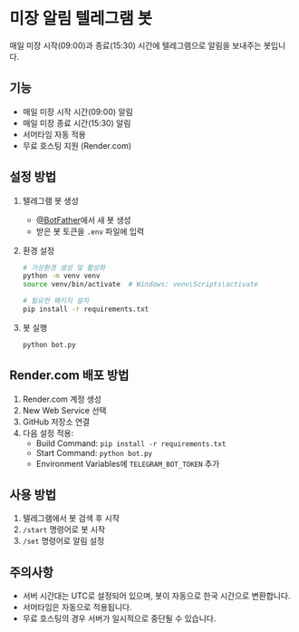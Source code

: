 # 미장 알림 텔레그램 봇

매일 미장 시작(09:00)과 종료(15:30) 시간에 텔레그램으로 알림을 보내주는 봇입니다.

## 기능

- 매일 미장 시작 시간(09:00) 알림
- 매일 미장 종료 시간(15:30) 알림
- 서머타임 자동 적용
- 무료 호스팅 지원 (Render.com)

## 설정 방법

1. 텔레그램 봇 생성
   - [@BotFather](https://t.me/botfather)에서 새 봇 생성
   - 받은 봇 토큰을 `.env` 파일에 입력

2. 환경 설정
   ```bash
   # 가상환경 생성 및 활성화
   python -m venv venv
   source venv/bin/activate  # Windows: venv\Scripts\activate

   # 필요한 패키지 설치
   pip install -r requirements.txt
   ```

3. 봇 실행
   ```bash
   python bot.py
   ```

## Render.com 배포 방법

1. Render.com 계정 생성
2. New Web Service 선택
3. GitHub 저장소 연결
4. 다음 설정 적용:
   - Build Command: `pip install -r requirements.txt`
   - Start Command: `python bot.py`
   - Environment Variables에 `TELEGRAM_BOT_TOKEN` 추가

## 사용 방법

1. 텔레그램에서 봇 검색 후 시작
2. `/start` 명령어로 봇 시작
3. `/set` 명령어로 알림 설정

## 주의사항

- 서버 시간대는 UTC로 설정되어 있으며, 봇이 자동으로 한국 시간으로 변환합니다.
- 서머타임은 자동으로 적용됩니다.
- 무료 호스팅의 경우 서버가 일시적으로 중단될 수 있습니다. 